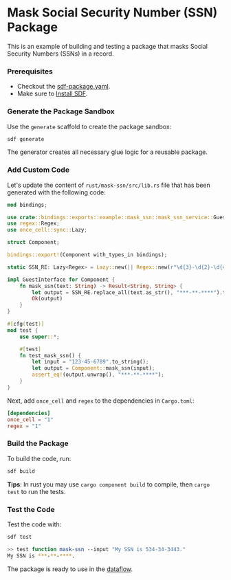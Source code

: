 # Mask Social Security Number (SSN) Package

This is an example of building and testing a package that masks Social Security Numbers (SSNs) in a record.


### Prerequisites

* Checkout the [sdf-package.yaml](./sdf-package.yaml).
* Make sure to [Install SDF].


### Generate the Package Sandbox

Use the `generate` scaffold to create the package sandbox:

```bash
sdf generate
```

The generator creates all necessary glue logic for a reusable package.


### Add Custom Code

Let's update the content of `rust/mask-ssn/src/lib.rs` file that has been generated with the following code:

```rust
mod bindings;

use crate::bindings::exports::example::mask_ssn::mask_ssn_service::Guest as GuestInterface;
use regex::Regex;
use once_cell::sync::Lazy;

struct Component;

bindings::export!(Component with_types_in bindings);

static SSN_RE: Lazy<Regex> = Lazy::new(|| Regex::new(r"\d{3}-\d{2}-\d{4}").unwrap());

impl GuestInterface for Component {
    fn mask_ssn(text: String) -> Result<String, String> {
        let output = SSN_RE.replace_all(text.as_str(), "***-**-****").to_string();
        Ok(output)
    }   
}

#[cfg(test)]
mod test {
    use super::*;

    #[test]
    fn test_mask_ssn() {
        let input = "123-45-6789".to_string();
        let output = Component::mask_ssn(input);
        assert_eq!(output.unwrap(), "***-**-****");
    }
}
```

Next, add `once_cell` and `regex` to the dependencies in `Cargo.toml`:

```toml
[dependencies]
once_cell = "1"
regex = "1"
```

### Build the Package

To build the code, run:

```bash
sdf build
```

**Tips**: In rust you may use `cargo component build` to compile, then `cargo test` to run the tests.


### Test the Code

Test the code with:

```bash
sdf test
```

```bash
>> test function mask-ssn --input "My SSN is 534-34-3443."
My SSN is ***-**-****.
```

The package is ready to use in the [dataflow](../../).



[Install SDF]: /README.MD#prerequisites